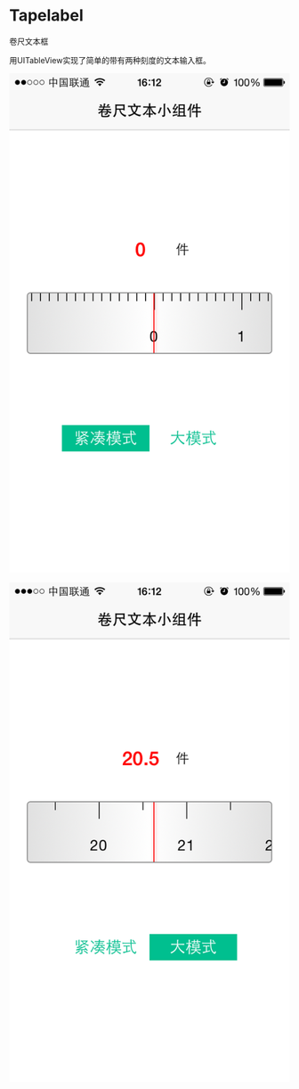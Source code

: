 Tapelabel
=========

卷尺文本框

用UITableView实现了简单的带有两种刻度的文本输入框。


![](https://github.com/rjmsunglow/Tapelabel/blob/master/%E5%AE%9E%E7%8E%B0%E5%9B%BE/IMG_0855.PNG)

![](https://github.com/rjmsunglow/Tapelabel/blob/master/%E5%AE%9E%E7%8E%B0%E5%9B%BE/IMG_0859.PNG)
